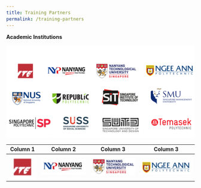```yaml
---
title: Training Partners
permalink: /training-partners
---
```

**Academic Institutions**

![Alt text for image on Isomer site](/images/AICAC.png)



| Column 1 | Column 2 | Column 3 |Column 3 |
| -------- | -------- | -------- |-------- |
| <a href="https://www.ite.edu.sg" target="blank"><img src="/images/ITE%20Logo.jpg" alt="ITE logo"></a>| <a href="https://www.nyp.edu.sg" target="blank"><img src="/images/NYP%20Logo.jpg" alt="ITE logo"></a> | ![Alt text for image on Isomer site](/images/NTU%20Logo.jpg)  |![Alt text for image on Isomer site](/images/NP%20Logo.jpg)   |